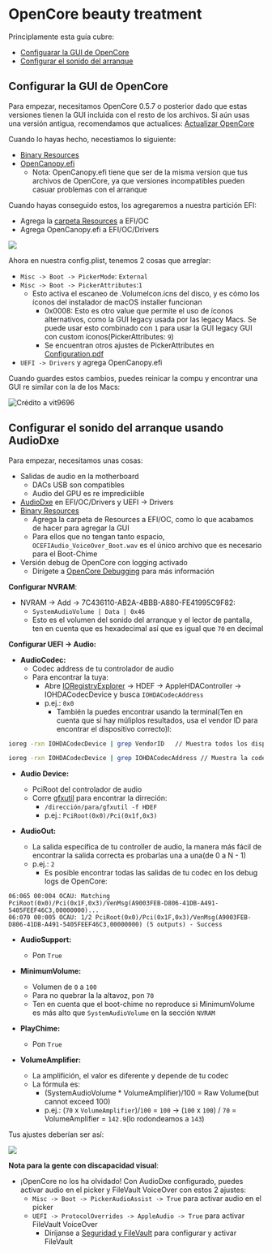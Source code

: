 # OpenCore beauty treatment



Principlamente esta guía cubre:

* [Configuarar la GUI de OpenCore](#configurar-la-gui-de-opencore)
* [Configurar el sonido del arranque](#configurar-el-sonido-del-arranque-usando-audiodxe)

## Configurar la GUI de OpenCore

Para empezar, necesitamos OpenCore 0.5.7 o posterior dado que estas versiones tienen la GUI incluida con el resto de los archivos. Si aún usas una versión antigua, recomendamos que actualices: [Actualizar OpenCore](../universal/update.md)

Cuando lo hayas hecho, necestiamos lo siguiente:

* [Binary Resources](https://github.com/acidanthera/OcBinaryData)
* [OpenCanopy.efi](https://github.com/acidanthera/OpenCorePkg/releases)
  * Nota: OpenCanopy.efi tiene que ser de la misma version que tus archivos de OpenCore, ya que versiones incompatibles pueden casuar problemas con el arranque

Cuando hayas conseguido estos, los agregaremos a nuestra partición EFI:

* Agrega la [carpeta Resources](https://github.com/acidanthera/OcBinaryData) a EFI/OC
* Agrega OpenCanopy.efi a EFI/OC/Drivers

![](../images/extras/gui-md/folder-gui.png)

Ahora en nuestra config.plist, tenemos 2 cosas que arreglar:

* `Misc -> Boot -> PickerMode`: `External`
* `Misc -> Boot -> PickerAttributes`:`1`
  * Esto activa el escaneo de .VolumeIcon.icns del disco, y es cómo los íconos del instalador de macOS installer funcionan
    * 0x0008: Esto es otro value que permite el uso de íconos alternativos, como la GUI legacy usada por las legacy Macs. Se puede usar esto combinado con `1` para usar la GUI legacy GUI con custom íconos(PickerAttributes: `9`)
    * Se encuentran otros ajustes de PickerAttributes en [Configuration.pdf](https://github.com/acidanthera/OpenCorePkg/blob/master/Docs/Configuration.pdf)
* `UEFI -> Drivers` y agrega OpenCanopy.efi

Cuando guardes estos cambios, puedes reinicar la compu y encontrar una GUI re similar con la de los Macs:

![Crédito a vit9696](../images/extras/gui-md/gui.png)

## Configurar el sonido del arranque usando AudioDxe

Para empezar, necesitamos unas cosas:

* Salidas de audio en la motherboard
  * DACs USB son compatibles
  * Audio del GPU es re imprediciible
* [AudioDxe](https://github.com/acidanthera/OpenCorePkg/releases) en EFI/OC/Drivers y UEFI -> Drivers
* [Binary Resources](https://github.com/acidanthera/OcBinaryData)
  * Agrega la carpeta de Resources a EFI/OC, como lo que acabamos de hacer para agregar la GUI
  * Para ellos que no tengan tanto espacio, `OCEFIAudio_VoiceOver_Boot.wav` es el único archivo que es necesario para el Boot-Chime
* Versión debug de OpenCore con logging activado
  * Dirígete a [OpenCore Debugging](https://inyextciones.github.io/OpenCore-Install-Guide/troubleshooting/debug.html) para más información

**Configurar NVRAM**:

* NVRAM -> Add -> 7C436110-AB2A-4BBB-A880-FE41995C9F82:
  * `SystemAudioVolume | Data | 0x46`
  * Esto es el volumen del sonido del arranque y el lector de pantalla, ten en cuenta que es hexadecimal así que es igual que `70` en decimal

**Configurar UEFI -> Audio:**

* **AudioCodec:**
  * Codec address de tu controlador de audio
  * Para encontrar la tuya:
    * Abre [IORegistryExplorer](https://github.com/khronokernel/IORegistryClone/blob/master/ioreg-302.zip) -> HDEF -> AppleHDAController -> IOHDACodecDevice y busca `IOHDACodecAddress`
    * p.ej.: `0x0`
      * También la puedes encontrar usando la terminal(Ten en cuenta que si hay múliplos resultados, usa el vendor ID para encontrar el dispositivo correcto)l:

 ```sh
 ioreg -rxn IOHDACodecDevice | grep VendorID   // Muestra todos los dispositivos posibles
 ```

 ```sh
 ioreg -rxn IOHDACodecDevice | grep IOHDACodecAddress // Muestra la codec address
 ```

* **Audio Device:**
  * PciRoot del controlador de audio
  * Corre [gfxutil](https://github.com/acidanthera/gfxutil/releases) para encontrar la dirreción:
    * `/dirección/para/gfxutil -f HDEF`
    * p.ej.: `PciRoot(0x0)/Pci(0x1f,0x3)`

* **AudioOut:**
  * La salida específica de tu controller de audio, la manera más fácil de encontrar la salida correcta es probarlas una a una(de 0 a N - 1)
  * p.ej.: `2`
    * Es posible encontrar todas las salidas de tu codec en los debug logs de OpenCore:

```
06:065 00:004 OCAU: Matching PciRoot(0x0)/Pci(0x1F,0x3)/VenMsg(A9003FEB-D806-41DB-A491-5405FEEF46C3,00000000)...
06:070 00:005 OCAU: 1/2 PciRoot(0x0)/Pci(0x1F,0x3)/VenMsg(A9003FEB-D806-41DB-A491-5405FEEF46C3,00000000) (5 outputs) - Success
```

* **AudioSupport:**
  * Pon `True`

* **MinimumVolume:**
  * Volumen de `0` a `100`
  * Para no quebrar la la altavoz, pon `70`
  * Ten en cuenta que el boot-chime no reproduce si MinimumVolume es más alto que `SystemAudioVolume` en la sección `NVRAM`

* **PlayChime:**
  * Pon `True`

* **VolumeAmplifier:**
  * La amplifición, el valor es diferente y depende de tu codec
  * La fórmula es:
    * (SystemAudioVolume * VolumeAmplifier)/100 = Raw Volume(but cannot exceed 100)
    * p.ej.: (`70` x `VolumeAmplifier`)/`100` = `100`  -> (`100` x `100`) / `70` = VolumeAmplifier = `142.9`(lo rodondeamos a `143`)

Tus ajustes deberían ser así:

![](../images/extras/gui-md/audio-config.png)

**Nota para la gente con discapacidad visual**:

* ¡OpenCore no los ha olvidado! Con AudioDxe configurado, puedes activar audio en el picker y FileVault VoiceOver con estos 2 ajustes:
  * `Misc -> Boot -> PickerAudioAssist -> True` para activar audio en el picker
  * `UEFI -> ProtocolOverrides -> AppleAudio -> True` para activar FileVault VoiceOver
    * Diríjanse a [Seguridad y FileVault](../universal/security.md) para configurar y activar FileVault
